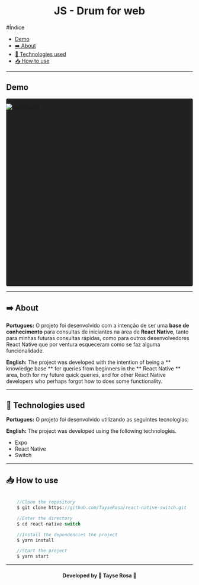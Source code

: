 
<h1 align="center"> JS - Drum for web </h1>

#Índice
- [Demo](#demo)
- [➡️ About](#️-about)
- [🚀 Technologies used](#-technologies-used)
- [📥 How to use](#-how-to-use)

---

## Demo
<div data-snack-id="@tayse_rosa/switch---react-native" data-snack-platform="android" data-snack-preview="true" data-snack-theme="dark" style="overflow:hidden;background:#212121;border:1px solid var(--color-border);border-radius:4px;height:505px;width:100%">

[![switch.png](https://i.postimg.cc/2jqspL07/switch.png)](https://snack.expo.io/@tayse_rosa/switch---react-native)

</div>
<script async src="https://snack.expo.io/embed.js"> </script>

---

## ➡️ About
<b>Portugues:</b>
O projeto foi desenvolvido com a intenção de ser uma **base de conhecimento** para consultas de iniciantes na área de **React Native**, tanto para minhas futuras consultas rápidas, como para outros desenvolvedores React Native que por ventura esqueceram como se faz alguma funcionalidade.

<b>English:</b>
The project was developed with the intention of being a ** knowledge base ** for queries from beginners in the ** React Native ** area, both for my future quick queries, and for other React Native developers who perhaps forgot how to does some functionality.

---

## 🚀 Technologies used
<b>Portugues:</b>
O projeto foi desenvolvido utilizando as seguintes tecnologias:

<b>English:</b>
The project was developed using the following technologies.

- Expo
- React Native
- Switch

---

## 📥 How to use
```js

    //Clone the repository
    $ git clone https://github.com/TayseRosa/react-native-switch.git

    //Enter the directory 
    $ cd react-native-switch

    //Install the dependencies the project
    $ yarn install

    //Start the project
    $ yarn start

``` 

---
<h4 align="center"> Developed by 🚀 Tayse Rosa 🌸 </h4>
